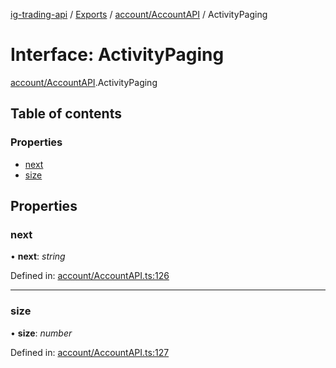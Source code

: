 [ig-trading-api](../README.md) / [Exports](../modules.md) / [account/AccountAPI](../modules/account_accountapi.md) / ActivityPaging

# Interface: ActivityPaging

[account/AccountAPI](../modules/account_accountapi.md).ActivityPaging

## Table of contents

### Properties

- [next](account_accountapi.activitypaging.md#next)
- [size](account_accountapi.activitypaging.md#size)

## Properties

### next

• **next**: _string_

Defined in: [account/AccountAPI.ts:126](https://github.com/bennycode/ig-trading-api/blob/bea509e/src/account/AccountAPI.ts#L126)

---

### size

• **size**: _number_

Defined in: [account/AccountAPI.ts:127](https://github.com/bennycode/ig-trading-api/blob/bea509e/src/account/AccountAPI.ts#L127)

